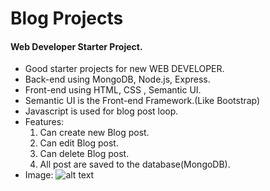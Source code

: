 # Blog Projects

#### Web Developer Starter Project.
* Good starter projects for new WEB DEVELOPER.
* Back-end using MongoDB, Node.js, Express.
* Front-end using HTML, CSS , Semantic UI.
* Semantic UI is the Front-end Framework.(Like Bootstrap)
* Javascript is used for blog post loop.
* Features:
    1. Can create new Blog post.
    2. Can edit Blog post.
    3. Can delete Blog post.
    4. All post are saved to the database(MongoDB).
* Image: 
![alt text](https://aibrahim3546.github.io/images/p6.png)
